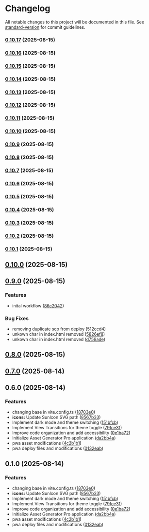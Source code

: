 # Changelog

All notable changes to this project will be documented in this file. See [standard-version](https://github.com/conventional-changelog/standard-version) for commit guidelines.

### [0.10.17](https://github.com/hdfiresky/Problembuddy-deploy/compare/v0.10.16...v0.10.17) (2025-08-15)

### [0.10.16](https://github.com/hdfiresky/Problembuddy-deploy/compare/v0.10.15...v0.10.16) (2025-08-15)

### [0.10.15](https://github.com/hdfiresky/Problembuddy-deploy/compare/v0.10.14...v0.10.15) (2025-08-15)

### [0.10.14](https://github.com/hdfiresky/Problembuddy-deploy/compare/v0.10.13...v0.10.14) (2025-08-15)

### [0.10.13](https://github.com/hdfiresky/Problembuddy-deploy/compare/v0.10.12...v0.10.13) (2025-08-15)

### [0.10.12](https://github.com/hdfiresky/Problembuddy-deploy/compare/v0.10.11...v0.10.12) (2025-08-15)

### [0.10.11](https://github.com/hdfiresky/Problembuddy-deploy/compare/v0.10.10...v0.10.11) (2025-08-15)

### [0.10.10](https://github.com/hdfiresky/Problembuddy-deploy/compare/v0.10.9...v0.10.10) (2025-08-15)

### [0.10.9](https://github.com/hdfiresky/Problembuddy-deploy/compare/v0.10.8...v0.10.9) (2025-08-15)

### [0.10.8](https://github.com/hdfiresky/Problembuddy-deploy/compare/v0.10.7...v0.10.8) (2025-08-15)

### [0.10.7](https://github.com/hdfiresky/Problembuddy-deploy/compare/v0.10.6...v0.10.7) (2025-08-15)

### [0.10.6](https://github.com/hdfiresky/Problembuddy-deploy/compare/v0.10.5...v0.10.6) (2025-08-15)

### [0.10.5](https://github.com/hdfiresky/Problembuddy-deploy/compare/v0.10.4...v0.10.5) (2025-08-15)

### [0.10.4](https://github.com/hdfiresky/Problembuddy-deploy/compare/v0.10.3...v0.10.4) (2025-08-15)

### [0.10.3](https://github.com/hdfiresky/Problembuddy-deploy/compare/v0.10.2...v0.10.3) (2025-08-15)

### [0.10.2](https://github.com/hdfiresky/Problembuddy-deploy/compare/v0.10.1...v0.10.2) (2025-08-15)

### [0.10.1](https://github.com/hdfiresky/Problembuddy-deploy/compare/v0.10.0...v0.10.1) (2025-08-15)

## [0.10.0](https://github.com/hdfiresky/Problembuddy-deploy/compare/v0.9.0...v0.10.0) (2025-08-15)

## [0.9.0](https://github.com/hdfiresky/Problembuddy-deploy/compare/v0.8.0...v0.9.0) (2025-08-15)


### Features

* inital workflow ([86c2042](https://github.com/hdfiresky/Problembuddy-deploy/commit/86c204285600e4a999b64fbe6f8a8ddaf9e6d1e0))


### Bug Fixes

* removing duplicate scp from deploy ([512ccd4](https://github.com/hdfiresky/Problembuddy-deploy/commit/512ccd4b07d707297a1d4b3b010aa38869d669b4))
* unkown char in index.html removed ([5826ef8](https://github.com/hdfiresky/Problembuddy-deploy/commit/5826ef8d3b99e7f603bb794f7f6fb97f1f920574))
* unkown char in index.html removed ([d759ade](https://github.com/hdfiresky/Problembuddy-deploy/commit/d759ade5449e7384cef975a801f18b35d03181f0))

## [0.8.0](https://github.com/hdfiresky/Problembuddy-deploy/compare/v0.7.0...v0.8.0) (2025-08-15)

## [0.7.0](https://github.com/hdfiresky/Problembuddy-deploy/compare/v0.6.0...v0.7.0) (2025-08-14)

## 0.6.0 (2025-08-14)


### Features

* changing base in vite.config.ts ([18703e0](https://github.com/hdfiresky/Problembuddy-deploy/commit/18703e048e6e065e7ece7dbe32acfa6745edce9b))
* **icons:** Update SunIcon SVG path ([8567b33](https://github.com/hdfiresky/Problembuddy-deploy/commit/8567b33751a6d3373912a43fc65f892622cb2dc6))
* Implement dark mode and theme switching ([151bfcb](https://github.com/hdfiresky/Problembuddy-deploy/commit/151bfcb103ba84c856af633950affabc60917ab4))
* Implement View Transitions for theme toggle ([79fce31](https://github.com/hdfiresky/Problembuddy-deploy/commit/79fce31a3af33e5630f377762e5efbc3fc14275b))
* Improve code organization and add accessibility ([0e1ba72](https://github.com/hdfiresky/Problembuddy-deploy/commit/0e1ba72093f2cb81e76a3a1b0393e293503f7978))
* Initialize Asset Generator Pro application ([da2bb4a](https://github.com/hdfiresky/Problembuddy-deploy/commit/da2bb4a43486b10b7e42749fe8c5f744d6711303))
* pwa asset modifications ([4c2b1b1](https://github.com/hdfiresky/Problembuddy-deploy/commit/4c2b1b1010d82481870d58c202a0202e00545333))
* pwa deploy files and modifications ([0132eab](https://github.com/hdfiresky/Problembuddy-deploy/commit/0132eabdd75de703160357e850debdf58ae7c5eb))

## 0.1.0 (2025-08-14)


### Features

* changing base in vite.config.ts ([18703e0](https://github.com/hdfiresky/Problembuddy-deploy/commit/18703e048e6e065e7ece7dbe32acfa6745edce9b))
* **icons:** Update SunIcon SVG path ([8567b33](https://github.com/hdfiresky/Problembuddy-deploy/commit/8567b33751a6d3373912a43fc65f892622cb2dc6))
* Implement dark mode and theme switching ([151bfcb](https://github.com/hdfiresky/Problembuddy-deploy/commit/151bfcb103ba84c856af633950affabc60917ab4))
* Implement View Transitions for theme toggle ([79fce31](https://github.com/hdfiresky/Problembuddy-deploy/commit/79fce31a3af33e5630f377762e5efbc3fc14275b))
* Improve code organization and add accessibility ([0e1ba72](https://github.com/hdfiresky/Problembuddy-deploy/commit/0e1ba72093f2cb81e76a3a1b0393e293503f7978))
* Initialize Asset Generator Pro application ([da2bb4a](https://github.com/hdfiresky/Problembuddy-deploy/commit/da2bb4a43486b10b7e42749fe8c5f744d6711303))
* pwa asset modifications ([4c2b1b1](https://github.com/hdfiresky/Problembuddy-deploy/commit/4c2b1b1010d82481870d58c202a0202e00545333))
* pwa deploy files and modifications ([0132eab](https://github.com/hdfiresky/Problembuddy-deploy/commit/0132eabdd75de703160357e850debdf58ae7c5eb))
